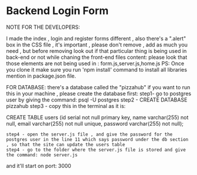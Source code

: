 # Backend Login Form
NOTE FOR THE DEVELOPERS:


 I made the index , login and register forms different , also there's a ".alert" box in the CSS file , it's important , please don't remove , add as much you need , but before removing look out if that particular thing is being used in back-end or not
while chaning the front-end files content: please look that those elements are not being used in : form.js,server.js,home.js
PS: Once you clone it make sure you run 'npm install' command to install all libraries mention in package.json file.



FOR DATABASE:
there's a database called the "pizzahub" if you want to run this in your machine , please create the database first:
	step1- go to postgres user by giving the command:
		psql -U postgres
	step2 - CREATE DATABASE pizzahub
	step3 - copy this in the terminal as it is:

CREATE TABLE users (id serial not null primary key, name varchar(255) not null, email varchar(255) not null unique, password varchar(255) not null);
	
	step4 - open the server.js file , and give the password for the postgres user in the line 11 which says password under the db section , so that the site can update the users table	
	step4 - go to the folder where the server.js file is stored and give the command: node server.js
and it'll start on port: 3000





